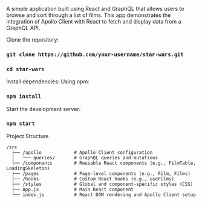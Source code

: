 
A simple application built using React and GraphQL that allows users to browse and sort through a list of films. This app demonstrates the integration of Apollo Client with React to fetch and display data from a GraphQL API.

Clone the repository:
### `git clone https://github.com/your-username/star-wars.git`
### `cd star-wars`

Install dependencies: Using npm:
### `npm install`

Start the development server:
### `npm start`

Project Structure

```
/src
  ├── /apollo            # Apollo Client configuration
  │   └── queries/       # GraphQL queries and mutations
  ├── /components        # Reusable React components (e.g., FilmTable, LoadingSkeleton)
  ├── /pages             # Page-level components (e.g., Film, Films)
  ├── /hooks             # Custom React hooks (e.g., useFilms)
  ├── /styles            # Global and component-specific styles (CSS)
  ├── App.js             # Main React component
  └── index.js           # React DOM rendering and Apollo Client setup
```